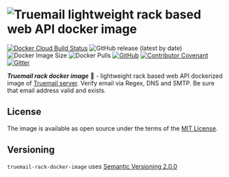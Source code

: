 # ![Truemail lightweight rack based web API docker image](https://truemail-rb.org/assets/images/truemail_logo.png)

[![Docker Cloud Build Status](https://img.shields.io/badge/docker%20build-passing-success)](https://hub.docker.com/r/truemail/truemail-rack/tags)
![GitHub release (latest by date)](https://img.shields.io/github/v/release/truemail-rb/truemail-rack-docker-image)
![Docker Image Size](https://img.shields.io/docker/image-size/truemail/truemail-rack)
![Docker Pulls](https://img.shields.io/docker/pulls/truemail/truemail-rack)
[![GitHub](https://img.shields.io/github/license/truemail-rb/truemail-rack-docker-image)](https://github.com/truemail-rb/truemail-rack-docker-image/blob/master/LICENSE.txt)
[![Contributor Covenant](https://img.shields.io/badge/Contributor%20Covenant-v1.4%20adopted-ff69b4.svg)](https://github.com/truemail-rb/truemail-rack-docker-image/blob/master/CODE_OF_CONDUCT.md)
[![Gitter](https://badges.gitter.im/truemail-rb/community.svg)](https://gitter.im/truemail-rb/community?utm_source=badge&utm_medium=badge&utm_campaign=pr-badge)

***Truemail rack docker image*** :whale: - lightweight rack based web API dockerized image of [Truemail server](https://truemail-rb.org/truemail-rack). Verify email via Regex, DNS and SMTP. Be sure that email address valid and exists.

## License

The image is available as open source under the terms of the [MIT License](https://opensource.org/licenses/MIT).

## Versioning

`truemail-rack-docker-image` uses [Semantic Versioning 2.0.0](https://semver.org)
